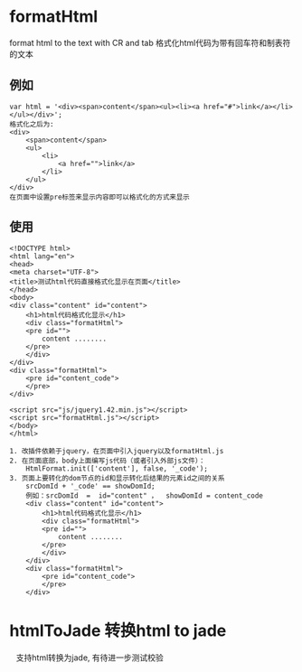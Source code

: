 # formatHtml
format html to the text with CR and tab
格式化html代码为带有回车符和制表符的文本

## 例如
    var html = '<div><span>content</span><ul><li><a href="#">link</a></li></ul></div>';
    格式化之后为:
    <div>
		<span>content</span>
		<ul>
			<li>
				<a href="">link</a>
			</li>
		</ul>
	</div>
    在页面中设置pre标签来显示内容即可以格式化的方式来显示
    
## 使用
	<!DOCTYPE html>
	<html lang="en">
	<head>
	<meta charset="UTF-8">
	<title>测试html代码直接格式化显示在页面</title>
	</head>
	<body>
	<div class="content" id="content">
	    <h1>html代码格式化显示</h1>
	    <div class="formatHtml">
		<pre id="">
		    content ........
		</pre>
	    </div>
	</div>
	<div class="formatHtml">
	    <pre id="content_code">
	    </pre>
	</div>

	<script src="js/jquery1.42.min.js"></script>
	<script src="formatHtml.js"></script>
	</body>
	</html>
	
	1. 改插件依赖于jquery，在页面中引入jquery以及formatHtml.js
	2. 在页面底部，body上面编写js代码（或者引入外部js文件）：
	    HtmlFormat.init(['content'], false, '_code');
	3. 页面上要转化的dom节点的id和显示转化后结果的元素id之间的关系
	    srcDomId + '_code' == showDomId;
	    例如：srcDomId  =  id="content" ，  showDomId = content_code
	    <div class="content" id="content">
	    	<h1>html代码格式化显示</h1>
	    	<div class="formatHtml">
		    <pre id="">
		        content ........
		    </pre>
	        </div>
	    </div>
	    <div class="formatHtml">
	        <pre id="content_code">
	        </pre>
	    </div>


# htmlToJade 转换html to jade
    支持html转换为jade, 有待进一步测试校验	
